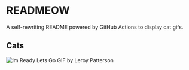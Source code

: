 # READMEOW

A self-rewriting README powered by GitHub Actions to display cat gifs.

## Cats

![Im Ready Lets Go GIF by Leroy Patterson](https://media4.giphy.com/media/CjmvTCZf2U3p09Cn0h/200.gif?cid=9acd02da0zzg0c6omgp4ookm2ogbc1a0acckzbth0dht1yj8&ep=v1_gifs_search&rid=200.gif&ct=g)
